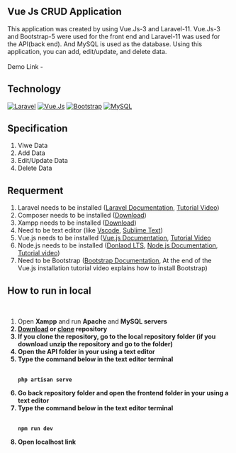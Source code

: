 Vue Js CRUD Application
---
This application was created by using Vue.Js-3 and Laravel-11. Vue.Js-3 and Bootstrap-5 were used for the front end and Laravel-11 was used for the API(back end). And MySQL is used as the database. Using this application, you can add, edit/update, and delete data.<br><br>
Demo Link - 

Technology
---
<a href="https://laravel.com/"><img alt="Laravel" src="https://img.shields.io/badge/Laravel-orange.svg?logo=laravel&logoColor=white"></a>
<a href="https://vuejs.org/"><img alt="Vue.Js" src="https://img.shields.io/badge/Vue.js-35495E?&logo=vuedotjs&logoColor=4FC08D"></a>
<a href="https://getbootstrap.com/"><img alt="Bootstrap" src="https://img.shields.io/badge/Bootstrap-8311f9.svg?logo=bootstrap&logoColor=white"></a>
<a href="https://www.mysql.com/"><img alt="MySQL" src="https://img.shields.io/badge/MySQL-blue.svg?logo=mysql&logoColor=white"></a>

Specification
---
<ol>
  <li>Viwe Data</li>
  <li>Add Data</li>
  <li>Edit/Update Data</li>
  <li>Delete Data</li>
</ol>

Requerment
---
<ol>
  <li>Laravel needs to be installed (<a href="https://laravel.com/docs/11.x/installation">Laravel Documentation</a>, <a href="https://www.youtube.com/watch?v=yFFXPAOvIic">Tutorial Video</a>)</li>
  <li>Composer needs to be installed (<a href="https://getcomposer.org/download/">Download</a>)</li>
  <li>Xampp needs to be installed (<a href="https://www.apachefriends.org/index.html">Download</a>)</li>
  <li>Need to be text editor (like <a href="https://code.visualstudio.com/download">Vscode</a>, <a href="https://www.sublimetext.com/3">Sublime Text</a>)</li>
  <li>Vue.js needs to be installed (<a href="https://vuejs.org/guide/quick-start.html">Vue.js Documentation</a>, <a href="https://youtu.be/cgDrpvOr4ec?si=agn7aNS3oqJUV1hN">Tutorial Video</a></li>
  <li>Node.js needs to be installed (<a href="https://nodejs.org/en">Donlaod LTS</a>, <a href="https://nodejs.org/docs/latest/api/">Node.js Documentation</a>, <a href="https://www.youtube.com/watch?v=J8ZPZq_34aY">Tutorial video</a>)</li>
  <li>Need to be Bootstrap (<a href="https://getbootstrap.com/docs/5.3/getting-started/download/">Bootstrap Documentation</a>, At the end of the Vue.js installation tutorial video explains how to install Bootstrap)</li>
</ol>

How to run in local
---
<br>
<ol>
  <li>Open <b>Xampp</b> and run <b>Apache</b> and <b>MySQL <b>servers</li>
  <li><a href="https://github.com/HasanChinthaka/Vue_JS_CRUD_APP/archive/refs/heads/main.zip">Download</a> or <a href="https://github.com/HasanChinthaka/Vue_JS_CRUD_APP.git">clone</a> repository</li>
  <li>If you clone the repository, go to the local repository folder (if you download unzip the repository and go to the folder)</li>
  <li>Open the <b>API</b> folder in your using a text editor</li>
  <li>Type the command below in the text editor terminal</li><br>
  
```
php artisan serve
```
  <li>Go back repository folder and open the <b>frontend</b> folder in your using a text editor</li>
  <li>Type the command below in the text editor terminal</li><br>

  ```
npm run dev
```
  <li>Open localhost link</li>
</ol>
